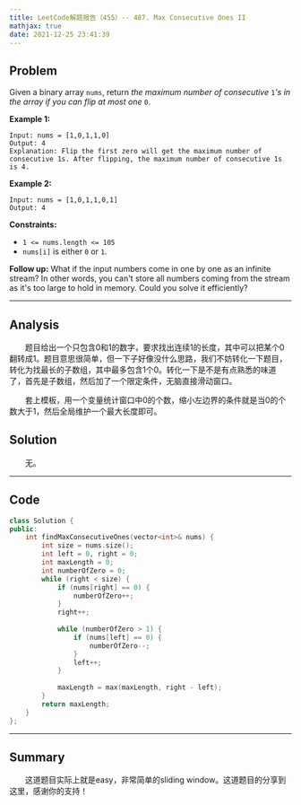 ```yaml
---
title: LeetCode解题报告（455）-- 487. Max Consecutive Ones II
mathjax: true
date: 2021-12-25 23:41:39
---
```


## Problem

Given a binary array `nums`, return *the maximum number of consecutive* `1`*'s in the array if you can flip at most one* `0`.

<!-- more -->

**Example 1:**

```
Input: nums = [1,0,1,1,0]
Output: 4
Explanation: Flip the first zero will get the maximum number of consecutive 1s. After flipping, the maximum number of consecutive 1s is 4.
```

**Example 2:**

```
Input: nums = [1,0,1,1,0,1]
Output: 4
```

**Constraints:**

- `1 <= nums.length <= 105`
- `nums[i]` is either `0` or `1`.

 

**Follow up:** What if the input numbers come in one by one as an infinite stream? In other words, you can't store all numbers coming from the stream as it's too large to hold in memory. Could you solve it efficiently?

---

## Analysis

&emsp;&emsp;题目给出一个只包含0和1的数字，要求找出连续1的长度，其中可以把某个0翻转成1。题目意思很简单，但一下子好像没什么思路，我们不妨转化一下题目，转化为找最长的子数组，其中最多包含1个0。转化一下是不是有点熟悉的味道了，首先是子数组，然后加了一个限定条件，无脑直接滑动窗口。

&emsp;&emsp;套上模板，用一个变量统计窗口中0的个数，缩小左边界的条件就是当0的个数大于1，然后全局维护一个最大长度即可。

## Solution

&emsp;&emsp;无。

------

## Code

```c++
class Solution {
public:
    int findMaxConsecutiveOnes(vector<int>& nums) {
        int size = nums.size();
        int left = 0, right = 0;
        int maxLength = 0;
        int numberOfZero = 0;
        while (right < size) {
            if (nums[right] == 0) {
                numberOfZero++;
            }
            right++;
            
            while (numberOfZero > 1) {
                if (nums[left] == 0) {
                    numberOfZero--;
                }
                left++;
            }
            
            maxLength = max(maxLength, right - left);
        }
        return maxLength;
    }
};
```

------

## Summary

&emsp;&emsp;这道题目实际上就是easy，非常简单的sliding window。这道题目的分享到这里，感谢你的支持！
